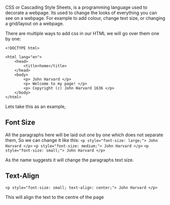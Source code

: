 CSS or Cascading Style Sheets, is a programming language used to decorate a webpage. Its used to change the looks of everything you can see on a webpage. For example to add colour, change text size, or changing a grid/layout on a webpage.

There are multiple ways to add css in our HTML we will go over them one by one:
```
<!DOCTYPE html>

<html lang="en">
	<head>
		<title>home</title>
	</head>
	<body>
		<p> John Harvard </p>
		<p> Welcome to my page! </p>
		<p> Copyright (c) John Harvard 1636 </p>
	</body>
</html>
```
Lets take this as an example,

## Font Size
All the paragraphs here will be laid out one by one which does not separate them, So we can change it like this:
``<p style="font-size: large;"> John Harvard </p>``
``<p style="font-size: medium;"> John Harvard </p>``
``<p style="font-size: small;"> John Harvard </p>``

As the name suggests it will change the paragraphs text size.

## Text-Align
``<p style="font-size: small; text-align: center;"> John Harvard </p>``

This will align the text to the centre of the page

